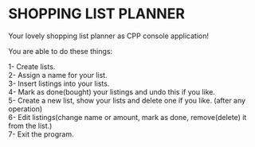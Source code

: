 # SHOPPING LIST PLANNER
Your lovely shopping list planner as CPP console application!

You are able to do these things: 

  1- Create lists.   
  2- Assign a name for your list.   
  3- Insert listings into your lists.  
  4- Mark as done(bought) your listings and undo this if you like.  
  5- Create a new list, show your lists and delete one if you like. (after any operation)  
  6- Edit listings(change name or amount, mark as done, remove(delete) it from the list.)  
  7- Exit the program.
